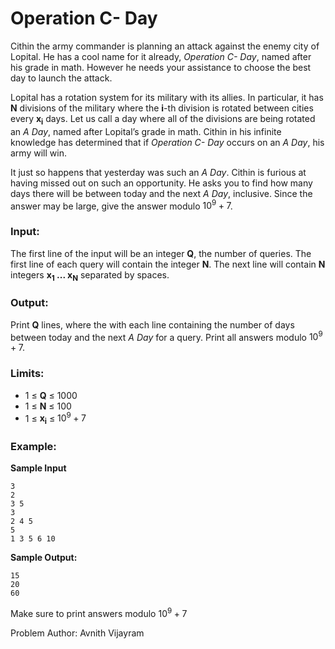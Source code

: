 # Operation C- Day

Cithin the army commander is planning an attack against the enemy city of Lopital. He has a cool name for it already, _Operation C- Day_, named after his grade in math. However he needs your assistance to choose the best day to launch the attack. 

Lopital has a rotation system for its military with its allies. In particular, it has **N** divisions of the military where the **i**-th division is rotated between cities every **x<sub>i</sub>** days. Let us call a day where all of the divisions are being rotated an _A Day_, named after Lopital’s grade in math. Cithin in his infinite knowledge has determined that if _Operation C- Day_ occurs on an _A Day_, his army will win.

It just so happens that yesterday was such an _A Day_. Cithin is furious at having missed out on such an opportunity. He asks you to find how many days there will be between today and the next _A Day_, inclusive. Since the answer may be large, give the answer modulo $10^9 + 7$.

### Input:
The first line of the input will be an integer **Q**, the number of queries. The first line of each query will contain the integer **N**. The next line will contain **N** integers **x<sub>1</sub> ... x<sub>N</sub>** separated by spaces. 

### Output:
Print **Q** lines, where the with each line containing the number of days between today and the next _A Day_ for a query. Print all answers modulo $10^9 + 7$.

### Limits:
- 1 $\le$ **Q** $\le$ $1000$
- 1 $\le$ **N** $\le$ $100$
- 1 $\le$ **x<sub>i</sub>** $\le$ $10^9 + 7$

### Example:
**Sample Input**
```
3
2
3 5
3
2 4 5
5
1 3 5 6 10
```
**Sample Output:**
```
15
20
60
```
Make sure to print answers modulo $10^9 + 7$

Problem Author: Avnith Vijayram
